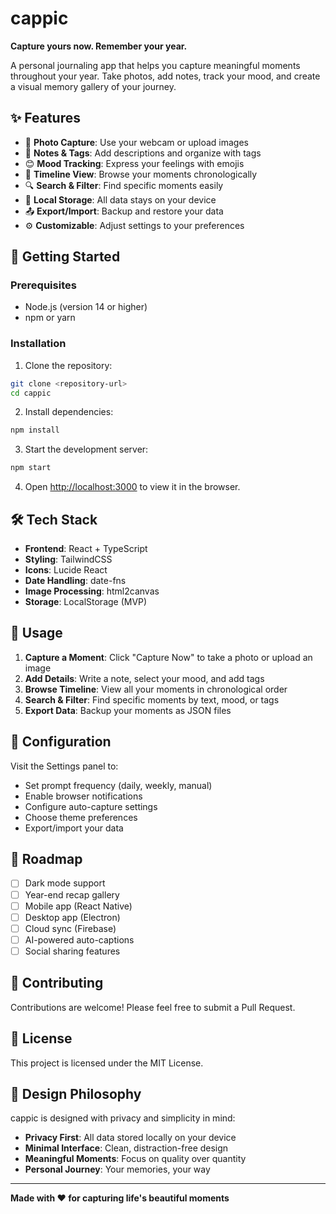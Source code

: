 # cappic

**Capture yours now. Remember your year.**

A personal journaling app that helps you capture meaningful moments throughout your year. Take photos, add notes, track your mood, and create a visual memory gallery of your journey.

## ✨ Features

- 📸 **Photo Capture**: Use your webcam or upload images
- 📝 **Notes & Tags**: Add descriptions and organize with tags
- 😊 **Mood Tracking**: Express your feelings with emojis
- 📅 **Timeline View**: Browse your moments chronologically
- 🔍 **Search & Filter**: Find specific moments easily
- 💾 **Local Storage**: All data stays on your device
- 📤 **Export/Import**: Backup and restore your data
- ⚙️ **Customizable**: Adjust settings to your preferences

## 🚀 Getting Started

### Prerequisites

- Node.js (version 14 or higher)
- npm or yarn

### Installation

1. Clone the repository:
```bash
git clone <repository-url>
cd cappic
```

2. Install dependencies:
```bash
npm install
```

3. Start the development server:
```bash
npm start
```

4. Open [http://localhost:3000](http://localhost:3000) to view it in the browser.

## 🛠️ Tech Stack

- **Frontend**: React + TypeScript
- **Styling**: TailwindCSS
- **Icons**: Lucide React
- **Date Handling**: date-fns
- **Image Processing**: html2canvas
- **Storage**: LocalStorage (MVP)

## 📱 Usage

1. **Capture a Moment**: Click "Capture Now" to take a photo or upload an image
2. **Add Details**: Write a note, select your mood, and add tags
3. **Browse Timeline**: View all your moments in chronological order
4. **Search & Filter**: Find specific moments by text, mood, or tags
5. **Export Data**: Backup your moments as JSON files

## 🔧 Configuration

Visit the Settings panel to:
- Set prompt frequency (daily, weekly, manual)
- Enable browser notifications
- Configure auto-capture settings
- Choose theme preferences
- Export/import your data

## 🎯 Roadmap

- [ ] Dark mode support
- [ ] Year-end recap gallery
- [ ] Mobile app (React Native)
- [ ] Desktop app (Electron)
- [ ] Cloud sync (Firebase)
- [ ] AI-powered auto-captions
- [ ] Social sharing features

## 🤝 Contributing

Contributions are welcome! Please feel free to submit a Pull Request.

## 📄 License

This project is licensed under the MIT License.

## 🎨 Design Philosophy

cappic is designed with privacy and simplicity in mind:
- **Privacy First**: All data stored locally on your device
- **Minimal Interface**: Clean, distraction-free design
- **Meaningful Moments**: Focus on quality over quantity
- **Personal Journey**: Your memories, your way

---

**Made with ❤️ for capturing life's beautiful moments**
